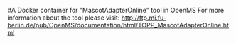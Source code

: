 #A Docker container for "MascotAdapterOnline" tool in OpenMS
For more information about the tool please visit:
http://ftp.mi.fu-berlin.de/pub/OpenMS/documentation/html/TOPP_MascotAdapterOnline.html
